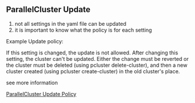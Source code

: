 ## ParallelCluster Update

1. not all settings in the yaml file can be updated 
2. it is important to know what the policy is for each setting

Example Update policy: 

If this setting is changed, the update is not allowed.
After changing this setting, the cluster can't be updated. 
Either the change must be reverted or the cluster must be deleted (using pcluster delete-cluster), and then a new cluster created (using pcluster create-cluster) in the old cluster's place.

see more information

<a href="https://docs.aws.amazon.com/parallelcluster/latest/ug/using-pcluster-update-cluster-v3.html#update-policy-fail-v3">ParallelCluster Update Policy</a>
